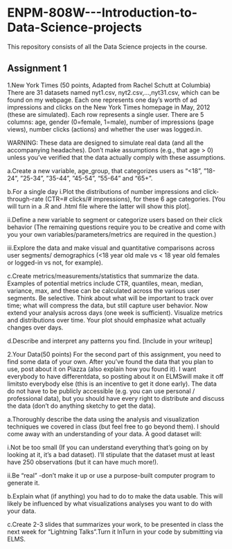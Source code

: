 # ENPM-808W---Introduction-to-Data-Science-projects

This repository consists of all the Data Science projects in the course.

## Assignment 1

1.New York Times (50 points, Adapted from Rachel Schutt at Columbia) There are 31 datasets named nyt1.csv, nyt2.csv,...,nyt31.csv, which can be found on my webpage.  Each one represents one day’s worth of ad impressions and clicks on the New York Times homepage in May, 2012 (these are simulated). Each row represents a single user. There are 5 columns: age, gender  (0=female, 1=male), number of impressions (page views), number clicks (actions) and whether the user was logged.in.

WARNING: These data are designed to simulate real data (and all the accompanying headaches).  Don’t make assumptions (e.g., that age > 0) unless you’ve verified that the data actually comply with these assumptions.

a.Create a new variable, age_group, that categorizes users as “<18”, ”18-24”, ”25-34”, ”35-44”, ”45-54”, “55-64” and “65+”.

b.For a single day
i.Plot the distributions of number impressions and click-through-rate (CTR=# clicks/# impressions), for these 6 age categories. [You will turn in a .R and .html file where the latter will show this plot].

ii.Define a new variable to segment or categorize users based on their click behavior (The remaining questions require you to be creative and come with you your own variables/parameters/metrics are required in the question.)

iii.Explore the data and make visual and quantitative comparisons across user segments/ demographics (<18 year old male vs < 18 year old females or logged-in vs not, for example).

c.Create metrics/measurements/statistics that summarize the data. Examples of potential metrics include CTR, quantiles, mean, median, variance, max, and these can be calculated across the various user segments. Be selective. Think about what will be important to track over time; what will compress the data, but still capture user behavior. Now extend your analysis across days (one week is sufficient). Visualize metrics and distributions over time. Your plot should emphasize what actually changes over days.

d.Describe and interpret any patterns you find. [Include in your writeup]

2.Your Data(50 points) For the second part of this assignment, you need to find some data of your own.  After you’ve found the data that you plan to use, post about it on Piazza (also explain how you found it).  I want everybody to have differentdata, so 
posting about it on ELMSwill make it off limitsto everybody else (this is an incentive to get it done early).  The data do not have to be publicly accessible (e.g. you can use personal / professional data), but you should have every right to distribute and discuss the data (don’t do anything sketchy to get the data).

a.Thoroughly describe the data using the analysis and visualization techniques we covered in class (but feel free to go beyond them).  I should come away with an understanding of your data.  A good dataset will:

i.Not be too small (If you can understand everything that’s going on by looking at it, it’s a bad dataset).  I’ll stipulate that the dataset must at least have 250 observations (but it can have much more!).

ii.Be “real” -don’t make it up or use a purpose-built computer program to generate it.

b.Explain what (if anything) you had to do to make the data usable.  This will likely be influenced by what visualizations analyses you want to do with your data. 

c.Create 2-3 slides that summarizes your work, to be presented in class the next week for “Lightning Talks”.Turn it InTurn in your code by submitting via ELMS.

